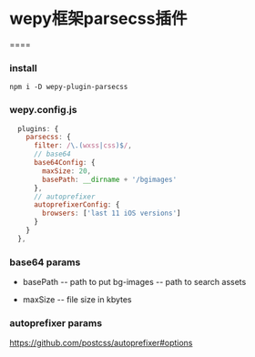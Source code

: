 # wepy框架parsecss插件
====

### install
```base
npm i -D wepy-plugin-parsecss
```

### wepy.config.js
```js
  plugins: {
    parsecss: {
      filter: /\.(wxss|css)$/,
      // base64 
      base64Config: {
        maxSize: 20,
        basePath: __dirname + '/bgimages'
      },
      // autoprefixer
      autoprefixerConfig: {
        browsers: ['last 11 iOS versions']
      }
    }
  },
```

### base64 params
- basePath
-- path to put bg-images
-- path to search assets

- maxSize 
-- file size in kbytes

### autoprefixer params
<https://github.com/postcss/autoprefixer#options>


